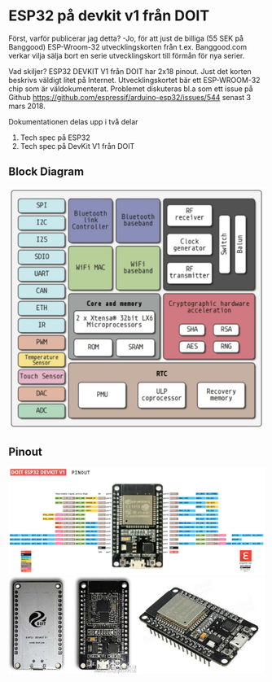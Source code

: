 # ESP32 på devkit v1 från DOIT
Först, varför publicerar jag detta? -Jo, för att just de billiga (55 SEK på Banggood) ESP-Wroom-32 utvecklingskorten från t.ex. Banggood.com verkar vilja sälja bort en serie utvecklingskort till förmån för nya serier.

Vad skiljer?
ESP32 DEVKIT V1 från DOIT har 2x18 pinout. Just det korten beskrivs väldigt litet på Internet. Utvecklingskortet bär ett ESP-WROOM-32 chip som är väldokumenterat. Problemet diskuteras bl.a som ett issue på Github https://github.com/espressif/arduino-esp32/issues/544 senast 3 mars 2018.

Dokumentationen delas upp i två delar
1. Tech spec på ESP32
2. Tech spec på DevKit V1 från DOIT

## Block Diagram
<img src="images/esp32-block.jpg">

## Pinout
<img src="images/pinoutDOIT32devkitv1.png">
<img src="https://github.com/johansundstrom/esp32_doit_devkit_v1/blob/master/images/esp32-banggod.jpg">
